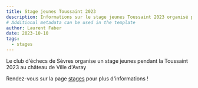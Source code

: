 ```yaml
---
title: Stage jeunes Toussaint 2023
description: Informations sur le stage jeunes Toussaint 2023 organisé par le club au château de Ville d'Avray.
# Additional metadata can be used in the template
author: Laurent Faber
date: 2023-10-10
tags:
  - stages
---
```


Le club d'échecs de Sèvres organise un stage jeunes pendant la Toussaint 2023 au château de Ville d'Avray

<p markdown="1">Rendez-vous sur la page <a href="./../../stages">stages</a> pour plus d'informations !</p>